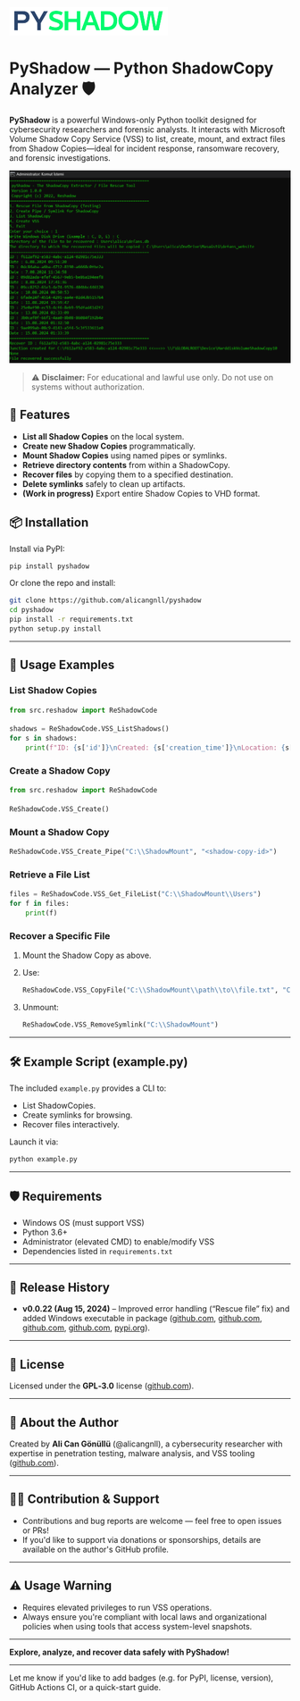 <img src="pic/PY-removebg-preview-crop.png" />

# PyShadow — Python ShadowCopy Analyzer 🛡️

**PyShadow** is a powerful Windows-only Python toolkit designed for cybersecurity researchers and forensic analysts. It interacts with Microsoft Volume Shadow Copy Service (VSS) to list, create, mount, and extract files from Shadow Copies—ideal for incident response, ransomware recovery, and forensic investigations.

<img src="pic/pic2.png" />

> ⚠️ **Disclaimer:** For educational and lawful use only. Do not use on systems without authorization.

## 🚀 Features

* **List all Shadow Copies** on the local system.
* **Create new Shadow Copies** programmatically.
* **Mount Shadow Copies** using named pipes or symlinks.
* **Retrieve directory contents** from within a ShadowCopy.
* **Recover files** by copying them to a specified destination.
* **Delete symlinks** safely to clean up artifacts.
* **(Work in progress)** Export entire Shadow Copies to VHD format.

## 📦 Installation

Install via PyPI:

```bash
pip install pyshadow
```

Or clone the repo and install:

```bash
git clone https://github.com/alicangnll/pyshadow
cd pyshadow
pip install -r requirements.txt
python setup.py install
```

---

## 🧩 Usage Examples

### List Shadow Copies

```python
from src.reshadow import ReShadowCode

shadows = ReShadowCode.VSS_ListShadows()
for s in shadows:
    print(f"ID: {s['id']}\nCreated: {s['creation_time']}\nLocation: {s['shadowcopy']}\n")
```

### Create a Shadow Copy

```python
from src.reshadow import ReShadowCode

ReShadowCode.VSS_Create()
```

### Mount a Shadow Copy

```python
ReShadowCode.VSS_Create_Pipe("C:\\ShadowMount", "<shadow-copy-id>")
```

### Retrieve a File List

```python
files = ReShadowCode.VSS_Get_FileList("C:\\ShadowMount\\Users")
for f in files:
    print(f)
```

### Recover a Specific File

1. Mount the Shadow Copy as above.
2. Use:

   ```python
   ReShadowCode.VSS_CopyFile("C:\\ShadowMount\\path\\to\\file.txt", "C:\\Recovery\\file.txt")
   ```
3. Unmount:

   ```python
   ReShadowCode.VSS_RemoveSymlink("C:\\ShadowMount")
   ```

---

## 🛠️ Example Script (example.py)

The included `example.py` provides a CLI to:

* List ShadowCopies.
* Create symlinks for browsing.
* Recover files interactively.

Launch it via:

```bash
python example.py
```

---

## 🛡️ Requirements

* Windows OS (must support VSS)
* Python 3.6+
* Administrator (elevated CMD) to enable/modify VSS
* Dependencies listed in `requirements.txt`

---

## 🧪 Release History

* **v0.0.22 (Aug 15, 2024)** – Improved error handling (“Rescue file” fix) and added Windows executable in package ([github.com][1], [github.com][2], [github.com][3], [github.com][4], [pypi.org][5]).

---

## 📄 License

Licensed under the **GPL‑3.0** license ([github.com][2]).

---

## 🔗 About the Author

Created by **Ali Can Gönüllü** (@alicangnll), a cybersecurity researcher with expertise in penetration testing, malware analysis, and VSS tooling ([github.com][6]).

---

## 🧑‍💻 Contribution & Support

* Contributions and bug reports are welcome — feel free to open issues or PRs!
* If you'd like to support via donations or sponsorships, details are available on the author's GitHub profile.

---

## ⚠️ Usage Warning

* Requires elevated privileges to run VSS operations.
* Always ensure you're compliant with local laws and organizational policies when using tools that access system-level snapshots.

---

**Explore, analyze, and recover data safely with PyShadow!**

---

Let me know if you'd like to add badges (e.g. for PyPI, license, version), GitHub Actions CI, or a quick-start guide.

[1]: https://github.com/alicangnll/pyshadow/releases "Releases · alicangnll/pyshadow - GitHub"
[2]: https://github.com/alicangnll/pyshadow "GitHub - alicangnll/pyshadow: Python ShadowCopy Analyzer for Cyber ..."
[3]: https://github.com/alicangnll/pyshadow/blob/main/example.py "pyshadow/example.py at main · alicangnll/pyshadow - GitHub"
[4]: https://github.com/topics/file-recovery?l=python "file-recovery · GitHub Topics · GitHub"
[5]: https://pypi.org/project/pyshadow/ "pyshadow · PyPI"
[6]: https://github.com/alicangnll "alicangnll (Ali Can Gönüllü) - GitHub"

